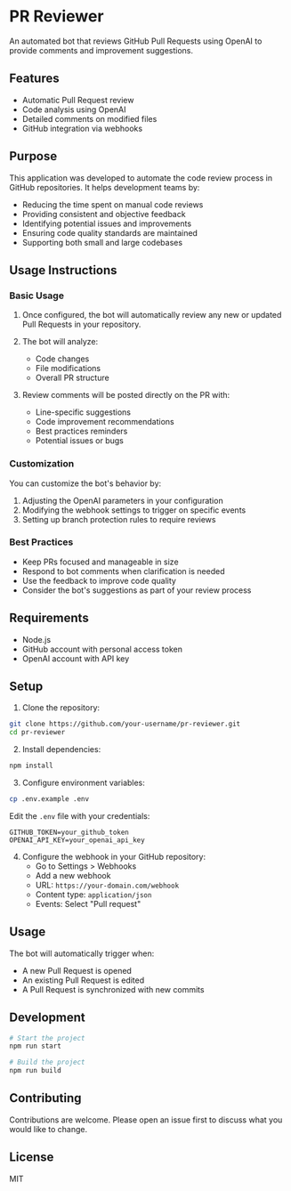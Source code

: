 # PR Reviewer

An automated bot that reviews GitHub Pull Requests using OpenAI to provide comments and improvement suggestions.

## Features

- Automatic Pull Request review
- Code analysis using OpenAI
- Detailed comments on modified files
- GitHub integration via webhooks

## Purpose

This application was developed to automate the code review process in GitHub repositories. It helps development teams by:

- Reducing the time spent on manual code reviews
- Providing consistent and objective feedback
- Identifying potential issues and improvements
- Ensuring code quality standards are maintained
- Supporting both small and large codebases

## Usage Instructions

### Basic Usage

1. Once configured, the bot will automatically review any new or updated Pull Requests in your repository.

2. The bot will analyze:
   - Code changes
   - File modifications
   - Overall PR structure

3. Review comments will be posted directly on the PR with:
   - Line-specific suggestions
   - Code improvement recommendations
   - Best practices reminders
   - Potential issues or bugs

### Customization

You can customize the bot's behavior by:

1. Adjusting the OpenAI parameters in your configuration
2. Modifying the webhook settings to trigger on specific events
3. Setting up branch protection rules to require reviews

### Best Practices

- Keep PRs focused and manageable in size
- Respond to bot comments when clarification is needed
- Use the feedback to improve code quality
- Consider the bot's suggestions as part of your review process

## Requirements

- Node.js
- GitHub account with personal access token
- OpenAI account with API key

## Setup

1. Clone the repository:
```bash
git clone https://github.com/your-username/pr-reviewer.git
cd pr-reviewer
```

2. Install dependencies:
```bash
npm install
```

3. Configure environment variables:
```bash
cp .env.example .env
```

Edit the `.env` file with your credentials:
```
GITHUB_TOKEN=your_github_token
OPENAI_API_KEY=your_openai_api_key
```

4. Configure the webhook in your GitHub repository:
   - Go to Settings > Webhooks
   - Add a new webhook
   - URL: `https://your-domain.com/webhook`
   - Content type: `application/json`
   - Events: Select "Pull request"

## Usage

The bot will automatically trigger when:
- A new Pull Request is opened
- An existing Pull Request is edited
- A Pull Request is synchronized with new commits

## Development

```bash
# Start the project
npm run start

# Build the project
npm run build
```

## Contributing

Contributions are welcome. Please open an issue first to discuss what you would like to change.

## License

MIT 